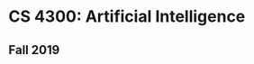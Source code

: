 CS 4300: Artificial Intelligence
===============================================

Fall 2019
-----------


